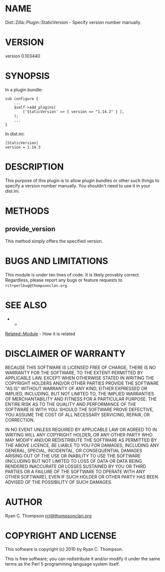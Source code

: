 # NAME

Dist::Zilla::Plugin::StaticVersion - Specify version number manually.

# VERSION

version 0.103440

# SYNOPSIS

In a plugin bundle:

    sub configure {
        ...
        $self->add_plugins(
            ['StaticVersion' => { version => "1.14.3" } ],
        );
        ...
    }

In dist.ini:

    [StaticVersion]
    version = 1.14.3

# DESCRIPTION

This purpose of this plugin is to allow plugin bundles or other such
things to specify a version number manually. You shouldn't need to use
it in your dist.ini.

# METHODS

## provide_version

This method simply offers the specified version.

# BUGS AND LIMITATIONS

This module is under ten lines of code. It is likely provably correct.
Regardless, please report any bugs or feature requests to
`rct+perlbug@thompsonclan.org`.

# SEE ALSO

- *

[Related::Module](http://search.cpan.org/perldoc?Related::Module) - How it is related

# DISCLAIMER OF WARRANTY

BECAUSE THIS SOFTWARE IS LICENSED FREE OF CHARGE, THERE IS NO WARRANTY
FOR THE SOFTWARE, TO THE EXTENT PERMITTED BY APPLICABLE LAW. EXCEPT WHEN
OTHERWISE STATED IN WRITING THE COPYRIGHT HOLDERS AND/OR OTHER PARTIES
PROVIDE THE SOFTWARE "AS IS" WITHOUT WARRANTY OF ANY KIND, EITHER
EXPRESSED OR IMPLIED, INCLUDING, BUT NOT LIMITED TO, THE IMPLIED
WARRANTIES OF MERCHANTABILITY AND FITNESS FOR A PARTICULAR PURPOSE. THE
ENTIRE RISK AS TO THE QUALITY AND PERFORMANCE OF THE SOFTWARE IS WITH
YOU. SHOULD THE SOFTWARE PROVE DEFECTIVE, YOU ASSUME THE COST OF ALL
NECESSARY SERVICING, REPAIR, OR CORRECTION.

IN NO EVENT UNLESS REQUIRED BY APPLICABLE LAW OR AGREED TO IN WRITING
WILL ANY COPYRIGHT HOLDER, OR ANY OTHER PARTY WHO MAY MODIFY AND/OR
REDISTRIBUTE THE SOFTWARE AS PERMITTED BY THE ABOVE LICENCE, BE
LIABLE TO YOU FOR DAMAGES, INCLUDING ANY GENERAL, SPECIAL, INCIDENTAL,
OR CONSEQUENTIAL DAMAGES ARISING OUT OF THE USE OR INABILITY TO USE
THE SOFTWARE (INCLUDING BUT NOT LIMITED TO LOSS OF DATA OR DATA BEING
RENDERED INACCURATE OR LOSSES SUSTAINED BY YOU OR THIRD PARTIES OR A
FAILURE OF THE SOFTWARE TO OPERATE WITH ANY OTHER SOFTWARE), EVEN IF
SUCH HOLDER OR OTHER PARTY HAS BEEN ADVISED OF THE POSSIBILITY OF
SUCH DAMAGES.

# AUTHOR

Ryan C. Thompson <rct@thompsonclan.org>

# COPYRIGHT AND LICENSE

This software is copyright (c) 2010 by Ryan C. Thompson.

This is free software; you can redistribute it and/or modify it under
the same terms as the Perl 5 programming language system itself.